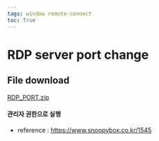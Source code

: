 ```yaml
---
tags: window remote-connect
toc: True
---
```

# RDP server port change 
## File download  
[RDP_PORT.zip](https://github.com/leesk212/leesk212.github.io/files/6277661/RDP_PORT.zip)

#### 관리자 권한으로 실행

* reference : https://www.snoopybox.co.kr/1545
